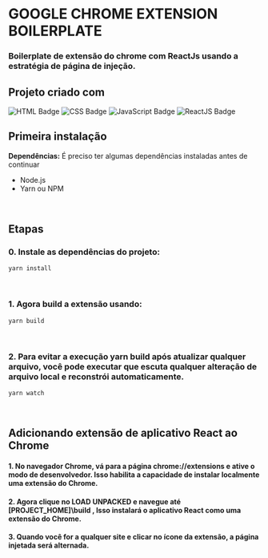 # GOOGLE CHROME EXTENSION BOILERPLATE

### Boilerplate de extensão do chrome com ReactJs usando a estratégia de página de injeção.

## Projeto criado com

![HTML Badge](https://img.shields.io/badge/-HTML-orange)
![CSS Badge](https://img.shields.io/badge/-CSS-blue)
![JavaScript Badge](https://img.shields.io/badge/-JavaScript-yellow)
![ReactJS Badge](https://img.shields.io/badge/-ReactJS-blue)

## Primeira instalação

**Dependências:** É preciso ter algumas dependências instaladas antes de continuar

- Node.js
- Yarn ou NPM

&nbsp;

## Etapas

### 0. Instale as dependências do projeto:

```
yarn install
```

&nbsp;

### 1. Agora build a extensão usando:

```
yarn build
```

&nbsp;

### 2. Para evitar a execução yarn build após atualizar qualquer arquivo, você pode executar que escuta qualquer alteração de arquivo local e reconstrói automaticamente.


```
yarn watch
```

&nbsp;

## Adicionando extensão de aplicativo React ao Chrome

#### 1. No navegador Chrome, vá para a página chrome://extensions e ative o modo de desenvolvedor. Isso habilita a capacidade de instalar localmente uma extensão do Chrome.

#### 2. Agora clique no LOAD UNPACKED e navegue até [PROJECT_HOME]\build , Isso instalará o aplicativo React como uma extensão do Chrome.

#### 3. Quando você for a qualquer site e clicar no ícone da extensão, a página injetada será alternada.



